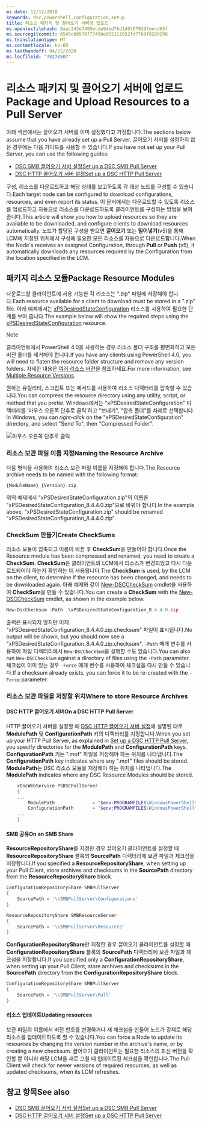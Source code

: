 ```yaml
---
ms.date: 12/12/2018
keywords: dsc,powershell,configuration,setup
title: 리소스 패키지 및 끌어오기 서버에 업로드
ms.openlocfilehash: 8aac343d7495ecda94ed76d1d97079397eecd65f
ms.sourcegitcommit: 6545c60578f7745be015111052fd7769f8289296
ms.translationtype: HT
ms.contentlocale: ko-KR
ms.lasthandoff: 04/22/2020
ms.locfileid: "78278507"
---
```

# <a name="package-and-upload-resources-to-a-pull-server"></a><span data-ttu-id="572f4-103">리소스 패키지 및 끌어오기 서버에 업로드</span><span class="sxs-lookup"><span data-stu-id="572f4-103">Package and Upload Resources to a Pull Server</span></span>

<span data-ttu-id="572f4-104">아래 섹션에서는 끌어오기 서버를 이미 설정했다고 가정합니다.</span><span class="sxs-lookup"><span data-stu-id="572f4-104">The sections below assume that you have already set up a Pull Server.</span></span> <span data-ttu-id="572f4-105">끌어오기 서버를 설정하지 않은 경우에는 다음 가이드를 사용할 수 있습니다.</span><span class="sxs-lookup"><span data-stu-id="572f4-105">If you have not set up your Pull Server, you can use the following guides:</span></span>

- [<span data-ttu-id="572f4-106">DSC SMB 끌어오기 서버 설정</span><span class="sxs-lookup"><span data-stu-id="572f4-106">Set up a DSC SMB Pull Server</span></span>](pullServerSmb.md)
- [<span data-ttu-id="572f4-107">DSC HTTP 끌어오기 서버 설정</span><span class="sxs-lookup"><span data-stu-id="572f4-107">Set up a DSC HTTP Pull Server</span></span>](pullServer.md)

<span data-ttu-id="572f4-108">구성, 리소스를 다운로드하고 해당 상태를 보고하도록 각 대상 노드를 구성할 수 있습니다.</span><span class="sxs-lookup"><span data-stu-id="572f4-108">Each target node can be configured to download configurations, resources, and even report its status.</span></span> <span data-ttu-id="572f4-109">이 문서에서는 다운로드할 수 있도록 리소스를 업로드하고 자동으로 리소스를 다운로드하도록 클라이언트를 구성하는 방법을 보여 줍니다.</span><span class="sxs-lookup"><span data-stu-id="572f4-109">This article will show you how to upload resources so they are available to be downloaded, and configure clients to download resources automatically.</span></span> <span data-ttu-id="572f4-110">노드가 할당된 구성을 받으면 **끌어오기** 또는 **밀어넣기**(v5)를 통해 LCM에 지정된 위치에서 구성에 필요한 모든 리소스를 자동으로 다운로드합니다.</span><span class="sxs-lookup"><span data-stu-id="572f4-110">When the Node's receives an assigned Configuration, through **Pull** or **Push** (v5), it automatically downloads any resources required by the Configuration from the location specified in the LCM.</span></span>

## <a name="package-resource-modules"></a><span data-ttu-id="572f4-111">패키지 리소스 모듈</span><span class="sxs-lookup"><span data-stu-id="572f4-111">Package Resource Modules</span></span>

<span data-ttu-id="572f4-112">다운로드할 클라이언트에 사용 가능한 각 리소스는 ".zip" 파일에 저장해야 합니다.</span><span class="sxs-lookup"><span data-stu-id="572f4-112">Each resource available for a client to download must be stored in a ".zip" file.</span></span> <span data-ttu-id="572f4-113">아래 예제에서는 [xPSDesiredStateConfiguration](https://www.powershellgallery.com/packages/xPSDesiredStateConfiguration/8.4.0.0) 리소스를 사용하여 필요한 단계를 보여 줍니다.</span><span class="sxs-lookup"><span data-stu-id="572f4-113">The example below will show the required steps using the [xPSDesiredStateConfiguration](https://www.powershellgallery.com/packages/xPSDesiredStateConfiguration/8.4.0.0) resource.</span></span>

> [!NOTE]
> <span data-ttu-id="572f4-114">클라이언트에서 PowerShell 4.0을 사용하는 경우 리소스 폴더 구조를 평면화하고 모든 버전 폴더를 제거해야 합니다.</span><span class="sxs-lookup"><span data-stu-id="572f4-114">If you have any clients using PowerShell 4.0, you will need to flaten the resource folder structure and remove any version folders.</span></span> <span data-ttu-id="572f4-115">자세한 내용은 [여러 리소스 버전](../configurations/import-dscresource.md#multiple-resource-versions)을 참조하세요.</span><span class="sxs-lookup"><span data-stu-id="572f4-115">For more information, see [Multiple Resource Versions](../configurations/import-dscresource.md#multiple-resource-versions).</span></span>

<span data-ttu-id="572f4-116">원하는 유틸리티, 스크립트 또는 메서드를 사용하여 리소스 디렉터리를 압축할 수 있습니다.</span><span class="sxs-lookup"><span data-stu-id="572f4-116">You can compress the resource directory using any utility, script, or method that you prefer.</span></span> <span data-ttu-id="572f4-117">Windows에서는 "xPSDesiredStateConfiguration" 디렉터리를 ‘마우스 오른쪽 단추로 클릭’하고 "보내기", "압축 폴더"를 차례로 선택합니다. </span><span class="sxs-lookup"><span data-stu-id="572f4-117">In Windows, you can *right-click* on the "xPSDesiredStateConfiguration" directory, and select "Send To", then "Compressed Folder".</span></span>

![마우스 오른쪽 단추로 클릭](media/package-upload-resources/right-click.gif)

### <a name="naming-the-resource-archive"></a><span data-ttu-id="572f4-119">리소스 보관 파일 이름 지정</span><span class="sxs-lookup"><span data-stu-id="572f4-119">Naming the Resource Archive</span></span>

<span data-ttu-id="572f4-120">다음 형식을 사용하여 리소스 보관 파일 이름을 지정해야 합니다.</span><span class="sxs-lookup"><span data-stu-id="572f4-120">The Resource archive needs to be named with the following format:</span></span>

```
{ModuleName}_{Version}.zip
```

<span data-ttu-id="572f4-121">위의 예제에서 "xPSDesiredStateConfiguration.zip"의 이름을 "xPSDesiredStateConfiguration_8.4.4.0.zip"으로 바꿔야 합니다.</span><span class="sxs-lookup"><span data-stu-id="572f4-121">In the example above, "xPSDesiredStateConfiguration.zip" should be renamed "xPSDesiredStateConfiguration_8.4.4.0.zip".</span></span>

### <a name="create-checksums"></a><span data-ttu-id="572f4-122">CheckSum 만들기</span><span class="sxs-lookup"><span data-stu-id="572f4-122">Create CheckSums</span></span>

<span data-ttu-id="572f4-123">리소스 모듈이 압축되고 이름이 바뀐 후 **CheckSum**을 만들어야 합니다.</span><span class="sxs-lookup"><span data-stu-id="572f4-123">Once the Resource module has been compressed and renamed, you need to create a **CheckSum**.</span></span>  <span data-ttu-id="572f4-124">**CheckSum**은 클라이언트의 LCM에서 리소스가 변경되었고 다시 다운로드되어야 하는지 확인하는 데 사용됩니다.</span><span class="sxs-lookup"><span data-stu-id="572f4-124">The **CheckSum** is used, by the LCM on the client, to determine if the resource has been changed, and needs to be downloaded again.</span></span> <span data-ttu-id="572f4-125">아래 예제와 같이 [New-DSCCheckSum](/powershell/module/PSDesiredStateConfiguration/New-DSCCheckSum) cmdlet을 사용하여 **CheckSum**을 만들 수 있습니다.</span><span class="sxs-lookup"><span data-stu-id="572f4-125">You can create a **CheckSum** with the [New-DSCCheckSum](/powershell/module/PSDesiredStateConfiguration/New-DSCCheckSum) cmdlet, as shown in the example below.</span></span>

```powershell
New-DscChecksum -Path .\xPSDesiredStateConfiguration_8.4.4.0.zip
```

<span data-ttu-id="572f4-126">출력은 표시되지 않지만 이제 "xPSDesiredStateConfiguration_8.4.4.0.zip.checksum" 파일이 표시됩니다.</span><span class="sxs-lookup"><span data-stu-id="572f4-126">No output will be shown, but you should now see a "xPSDesiredStateConfiguration_8.4.4.0.zip.checksum".</span></span> <span data-ttu-id="572f4-127">`-Path` 매개 변수를 사용하여 파일 디렉터리에서 `New-DSCCheckSum`을 실행할 수도 있습니다.</span><span class="sxs-lookup"><span data-stu-id="572f4-127">You can also run `New-DSCCheckSum` against a directory of files using the `-Path` parameter.</span></span> <span data-ttu-id="572f4-128">체크섬이 이미 있는 경우 `-Force` 매개 변수를 사용하여 체크섬을 다시 만들 수 있습니다.</span><span class="sxs-lookup"><span data-stu-id="572f4-128">If a checksum already exists, you can force it to be re-created with the `-Force` parameter.</span></span>

### <a name="where-to-store-resource-archives"></a><span data-ttu-id="572f4-129">리소스 보관 파일을 저장할 위치</span><span class="sxs-lookup"><span data-stu-id="572f4-129">Where to store Resource Archives</span></span>

#### <a name="on-a-dsc-http-pull-server"></a><span data-ttu-id="572f4-130">DSC HTTP 끌어오기 서버</span><span class="sxs-lookup"><span data-stu-id="572f4-130">On a DSC HTTP Pull Server</span></span>

<span data-ttu-id="572f4-131">HTTP 끌어오기 서버를 설정할 때 [DSC HTTP 끌어오기 서버 설정](pullServer.md)에 설명된 대로 **ModulePath** 및 **ConfigurationPath** 키의 디렉터리를 지정합니다.</span><span class="sxs-lookup"><span data-stu-id="572f4-131">When you set up your HTTP Pull Server, as explained in [Set up a DSC HTTP Pull Server](pullServer.md), you specify directories for the **ModulePath** and **ConfigurationPath** keys.</span></span> <span data-ttu-id="572f4-132">**ConfigurationPath** 키는 ".mof" 파일을 저장해야 하는 위치를 나타냅니다.</span><span class="sxs-lookup"><span data-stu-id="572f4-132">The **ConfigurationPath** key indicates where any ".mof" files should be stored.</span></span> <span data-ttu-id="572f4-133">**ModulePath**는 DSC 리소스 모듈을 저장해야 하는 위치를 나타냅니다.</span><span class="sxs-lookup"><span data-stu-id="572f4-133">The **ModulePath** indicates where any DSC Resource Modules should be stored.</span></span>

```powershell
    xDscWebService PSDSCPullServer
    {
    ...
        ModulePath              = "$env:PROGRAMFILES\WindowsPowerShell\DscService\Modules"
        ConfigurationPath       = "$env:PROGRAMFILES\WindowsPowerShell\DscService\Configuration"
    ...
    }

```

#### <a name="on-an-smb-share"></a><span data-ttu-id="572f4-134">SMB 공유</span><span class="sxs-lookup"><span data-stu-id="572f4-134">On an SMB Share</span></span>

<span data-ttu-id="572f4-135">**ResourceRepositoryShare**를 지정한 경우 끌어오기 클라이언트를 설정할 때 **ResourceRepositoryShare** 블록의 **SourcePath** 디렉터리에 보관 파일과 체크섬을 저장합니다.</span><span class="sxs-lookup"><span data-stu-id="572f4-135">If you specified a **ResourceRepositoryShare**, when setting up your Pull Client, store archives and checksums in the **SourcePath** directory from the **ResourceRepositoryShare** block.</span></span>

```powershell
ConfigurationRepositoryShare SMBPullServer
{
    SourcePath = '\\SMBPullServer\Configurations'
}

ResourceRepositoryShare SMBResourceServer
{
    SourcePath = '\\SMBPullServer\Resources'
}
```

<span data-ttu-id="572f4-136">**ConfigurationRepositoryShare**만 지정한 경우 끌어오기 클라이언트를 설정할 때 **ConfigurationRepositoryShare** 블록의 **SourcePath** 디렉터리에 보관 파일과 체크섬을 저장합니다.</span><span class="sxs-lookup"><span data-stu-id="572f4-136">If you specified only a **ConfigurationRepositoryShare**, when setting up your Pull Client, store archives and checksums in the **SourcePath** directory from the **ConfigurationRepositoryShare** block.</span></span>

```powershell
ConfigurationRepositoryShare SMBPullServer
{
    SourcePath = '\\SMBPullServer\Pull'
}
```

#### <a name="updating-resources"></a><span data-ttu-id="572f4-137">리소스 업데이트</span><span class="sxs-lookup"><span data-stu-id="572f4-137">Updating resources</span></span>

<span data-ttu-id="572f4-138">보관 파일의 이름에서 버전 번호를 변경하거나 새 체크섬을 만들어 노드가 강제로 해당 리소스를 업데이트하도록 할 수 있습니다.</span><span class="sxs-lookup"><span data-stu-id="572f4-138">You can force a Node to update its resources by changing the version number in the archive's name, or by creating a new checksum.</span></span> <span data-ttu-id="572f4-139">끌어오기 클라이언트는 필요한 리소스의 최신 버전을 확인할 뿐 아니라 해당 LCM을 새로 고칠 때 업데이트된 체크섬을 확인합니다.</span><span class="sxs-lookup"><span data-stu-id="572f4-139">The Pull Client will check for newer versions of required resources, as well as updated checksums, when its LCM refreshes.</span></span>

## <a name="see-also"></a><span data-ttu-id="572f4-140">참고 항목</span><span class="sxs-lookup"><span data-stu-id="572f4-140">See also</span></span>

- [<span data-ttu-id="572f4-141">DSC SMB 끌어오기 서버 설정</span><span class="sxs-lookup"><span data-stu-id="572f4-141">Set up a DSC SMB Pull Server</span></span>](pullServerSmb.md)
- [<span data-ttu-id="572f4-142">DSC HTTP 끌어오기 서버 설정</span><span class="sxs-lookup"><span data-stu-id="572f4-142">Set up a DSC HTTP Pull Server</span></span>](pullServer.md)
